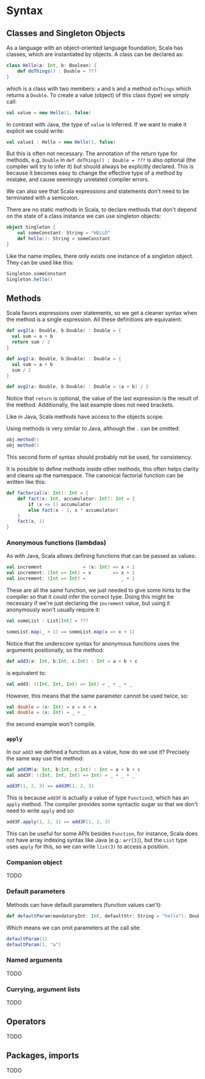 # Syntax

## Classes and Singleton Objects

As a language with an object-oriented language foundation, Scala has classes, which
are instantiated by objects.
A class can be declared as:

``` scala
class Hello(a: Int, b: Boolean) {
    def doThings() : Double = ???
}
```
which is a class with two members: `a` and `b` and a method `doThings` which returns
a `Double`.
To create a value (object) of this class (type) we simply call:
``` scala
val value = new Hello(1, false)
```
In contrast with Java, the type of `value` is inferred. If we want to make it explicit
we could write:

``` scala
val value1 : Hello = new Hello(1, false)
```
But this is often not necessary. The annotation of the return type for methods,
e.g. `Double` in `def doThings() : Double = ???` is also optional (the compiler
will try to infer it) but should always be explicitly declared. This is because it becomes
easy to change the effective type of a method by mistake, and cause seemingly
unrelated compiler errors.

We can also see that Scala expressions and statements don't need to be terminated with a
semicolon.

There are no static methods in Scala, to declare methods that don't depend on the
state of a class instance we can use singleton objects:

``` scala
object Singleton {
    val someConstant: String = "HELLO"
    def hello(): String = someConstant
}
```
Like the name implies, there only exists one instance of a singleton object.
They can be used like this:
``` scala
Singleton.someConstant
Singleton.hello()
```

## Methods
Scala favors expressions over statements, so we get a cleaner syntax when the method
is a single expression. All these definitions are equivalent:

``` scala
def avg2(a: Double, b:Double) : Double = {
  val sum = a + b
  return sum / 2
}

def avg2(a: Double, b:Double) : Double = {
  val sum = a + b
  sum / 2
}

def avg2(a: Double, b:Double) : Double = (a + b) / 2
```
Notice that `return` is optional, the value of the last expression is the
result of the method. Additionally, the last example does not need brackets.

Like in Java, Scala methods have access to the objects scope.

Using methods is very similar to Java, although the `.` can be omitted:
``` scala
obj.method()
obj method()
```
This second form of syntax should probably not be used, for consistency.

It is possible to define methods inside other methods, this often helps
clarity and cleans up the namespace. The canonical factorial function
can be written like this:

``` scala
def factorial(x: Int): Int = {
    def fact(x: Int, accumulator: Int): Int = {
        if (x <= 1) accumulator
        else fact(x - 1, x * accumulator)
    }
    fact(x, 1)
}
```

### Anonymous functions (lambdas)
As with Java, Scala allows defining functions that can be passed as values:
``` scala
val increment               = (x: Int) => x + 1
val increment: (Int => Int) = x        => x + 1
val increment: (Int => Int) =             _ + 1
```
These are all the same function, we just needed to give some hints
to the compiler so that it could infer the correct type. Doing this might
be necessary if we're just declaring the `increment` value, but using it
anonymously won't usually require it:

``` scala
val someList : List[Int] = ???

someList.map(_ + 1) == someList.map(x => x + 1)
```
Notice that the underscore syntax for anonymous functions uses the arguments positionally, so
the method:
``` scala
def add3(a: Int, b:Int, c:Int) : Int = a + b + c
```
is equivalent to:
``` scala
val add3: ((Int, Int, Int) => Int) = _ + _ + _
```
However, this means that the same parameter cannot be used twice, so:
``` scala
val double = (x: Int) = x = x + x
val double = (x: Int) = _ + _
```
the second example won't compile.

### `apply`
In our `add3` we defined a function as a value, how do we use it? Precisely the same
way use the method:

``` scala
def add3M(a: Int, b:Int, c:Int) : Int = a + b + c
val add3F: ((Int, Int, Int) => Int) = _ + _ + _

add3F(1, 2, 3) == add3M(1, 2, 3)
```
This is because `add3F` is actually a value of type `Function3`, which has
an `apply` method. The compiler provides some syntactic sugar so that we don't
need to write `apply` and so:
``` scala
add3F.apply(1, 2, 3) == add3F(1, 2, 3)
```

This can be useful for some APIs besides `Function`, for instance,
Scala does not have array indexing syntax like Java (e.g.: `arr[3]`),
but the `List` type uses `apply` for this, so we can write `list(3)`
to access a position.

### Companion object
TODO

### Default parameters
Methods can have default parameters (function values can't):
```scala
def defaultParam(mandatoryInt: Int, defaultStr: String = "hello"): Double = ???
```
Which means we can omit parameters at the call site:

``` scala
defaultParam(1)
defaultParam(1, "a")
```

### Named arguments
TODO

### Currying, argument lists
TODO

## Operators
TODO

## Packages, imports
TODO
